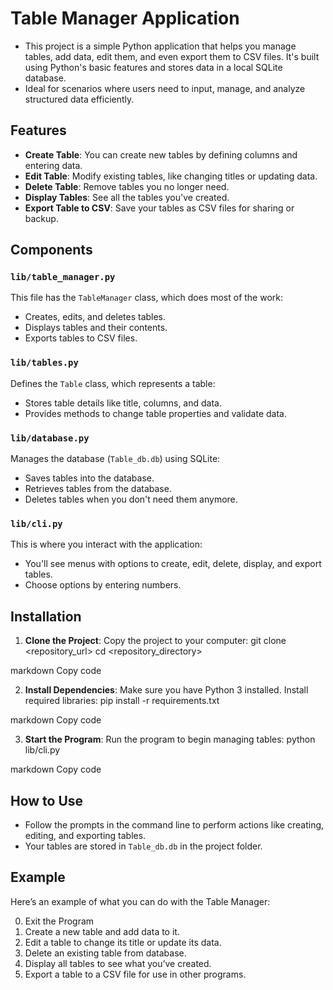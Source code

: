 # Table Manager Application

- This project is a simple Python application that helps you manage tables, add data, edit them, and even export them to CSV files. It's built using Python's basic features and stores data in a local SQLite database.
 - Ideal for scenarios where users need to input, manage, and analyze structured data efficiently.

## Features

- **Create Table**: You can create new tables by defining columns and entering data.
- **Edit Table**: Modify existing tables, like changing titles or updating data.
- **Delete Table**: Remove tables you no longer need.
- **Display Tables**: See all the tables you've created.
- **Export Table to CSV**: Save your tables as CSV files for sharing or backup.

## Components

### `lib/table_manager.py`

This file has the `TableManager` class, which does most of the work:
- Creates, edits, and deletes tables.
- Displays tables and their contents.
- Exports tables to CSV files.

### `lib/tables.py`

Defines the `Table` class, which represents a table:
- Stores table details like title, columns, and data.
- Provides methods to change table properties and validate data.

### `lib/database.py`

Manages the database (`Table_db.db`) using SQLite:
- Saves tables into the database.
- Retrieves tables from the database.
- Deletes tables when you don't need them anymore.

### `lib/cli.py`

This is where you interact with the application:
- You'll see menus with options to create, edit, delete, display, and export tables.
- Choose options by entering numbers.

## Installation

1. **Clone the Project**: Copy the project to your computer:
git clone <repository_url>
cd <repository_directory>

markdown
Copy code

2. **Install Dependencies**: Make sure you have Python 3 installed. Install required libraries:
pip install -r requirements.txt

markdown
Copy code

3. **Start the Program**: Run the program to begin managing tables:
python lib/cli.py

markdown
Copy code

## How to Use

- Follow the prompts in the command line to perform actions like creating, editing, and exporting tables.
- Your tables are stored in `Table_db.db` in the project folder.

## Example

Here’s an example of what you can do with the Table Manager:

0. Exit the Program
1. Create a new table and add data to it.
2. Edit a table to change its title or update its data.
3. Delete an existing table from database.
4. Display all tables to see what you’ve created.
5. Export a table to a CSV file for use in other programs.